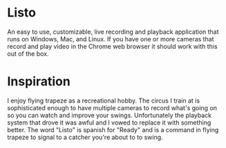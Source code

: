 # Listo

An easy to use, customizable, live recording and playback application that runs on Windows, Mac, and Linux. If you have one or more cameras that record and play video in the Chrome web browser it should work with this out of the box.

# Inspiration

I enjoy flying trapeze as a recreational hobby. The circus I train at is sophisticated enough to have multiple cameras to record what's going on so you can watch and improve your swings. Unfortunately the playback system that drove it was awful and I vowed to replace it with something better. The word "Listo" is spanish for "Ready" and is a command in flying trapeze to signal to a catcher you're about to to swing.
